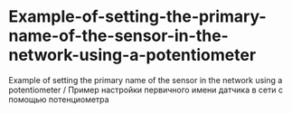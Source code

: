 # Example-of-setting-the-primary-name-of-the-sensor-in-the-network-using-a-potentiometer
Example of setting the primary name of the sensor in the network using a potentiometer / Пример настройки первичного имени датчика в сети с помощью потенциометра
